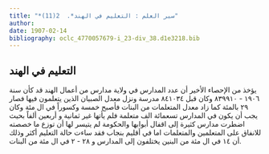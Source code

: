```yaml
---
title: "*سير العلم : التعليم في الهند*.  2(11)"
author: 
date: 1907-02-14
bibliography: oclc_4770057679-i_23-div_38.d1e3218.bib
---
```




##  التعليم في الهند 


 يؤخذ من الإحصاء الأخير أن عدد المدارس في ولاية مدارس من أعمال الهند قد كأن سنة  ١٩٠٦  -  ٨٣٩٩١٠  وكان قبل  ٨٤١٠٣٤  مدرسة ونزل معدل الصبيان الذين يتعلمون فيها فصار  ٢٩  بالمئة كما زاد معدل المتعلمات من البنات فأصبح  خمسة  وكسوراً في ال  مئة  وكان يجب أن يكون في المدارس  تسعمائة  الف  متعلمة فلم يأتها غير  ثمانية  و  أربعين  ألفاً بحيث اضطرت مدارس كثيرة إلى اقفال أبوابها والحكومة لم يتيسر لها أن توزع ما خصصته للانفاق على المتعلمين والمتعلمات اما في أقليم بنجاب فقد ساءت حالة التعليم أكثر وذلك أن  ١٤  في ال  مئة  من البنين يختلفون إلى المدارس و  ٢٨  -  ٢  في ال  مئة  من البنات. 

